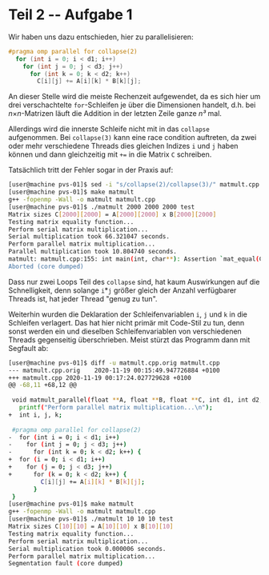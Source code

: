 # Teil 2 -- Aufgabe 1

Wir haben uns dazu entschieden, hier zu parallelisieren:

```cpp
#pragma omp parallel for collapse(2)
  for (int i = 0; i < d1; i++)
    for (int j = 0; j < d3; j++)
      for (int k = 0; k < d2; k++)
        C[i][j] += A[i][k] * B[k][j];
```

An dieser Stelle wird die meiste Rechenzeit aufgewendet, da es sich hier
um drei verschachtelte `for`-Schleifen je über die Dimensionen handelt,
d.h. bei *n*×*n*-Matrizen läuft die Addition in der letzten Zeile ganze
*n³* mal.

Allerdings wird die innerste Schleife nicht mit in das `collapse`
aufgenommen.  Bei `collapse(3)` kann eine race condition auftreten,
da zwei oder mehr verschiedene Threads dies gleichen Indizes `i` und `j`
haben können und dann gleichzeitig mit `+=` in die Matrix `C` schreiben.

Tatsächlich tritt der Fehler sogar in der Praxis auf:
```bash
[user@machine pvs-01]$ sed -i "s/collapse(2)/collapse(3)/" matmult.cpp
[user@machine pvs-01]$ make matmult
g++ -fopenmp -Wall -o matmult matmult.cpp
[user@machine pvs-01]$ ./matmult 2000 2000 2000 test
Matrix sizes C[2000][2000] = A[2000][2000] x B[2000][2000]
Testing matrix equality function...
Perform serial matrix multiplication...
Serial multiplication took 66.321047 seconds.
Perform parallel matrix multiplication...
Parallel multiplication took 10.804740 seconds.
matmult: matmult.cpp:155: int main(int, char**): Assertion `mat_equal(C, C_parallel, d1, d3)' failed.
Aborted (core dumped)
```

Dass nur zwei Loops Teil des `collapse` sind, hat kaum Auswirkungen auf
die Schnelligkeit, denn solange `i`\*`j` größer gleich der Anzahl
verfügbarer Threads ist, hat jeder Thread "genug zu tun".

Weiterhin wurden die Deklaration der Schleifenvariablen `i`, `j` und `k`
in die Schleifen verlagert.  Das hat hier nicht primär mit Code-Stil zu
tun, denn sonst werden ein und dieselben Schleifenvariablen von
verschiedenen Threads gegenseitig überschrieben.  Meist stürzt das
Programm dann mit Segfault ab:

```bash
[user@machine pvs-01]$ diff -u matmult.cpp.orig matmult.cpp
--- matmult.cpp.orig	2020-11-19 00:15:49.947726884 +0100
+++ matmult.cpp	2020-11-19 00:17:24.027729628 +0100
@@ -68,11 +68,12 @@
 
 void matmult_parallel(float **A, float **B, float **C, int d1, int d2, int d3) {
   printf("Perform parallel matrix multiplication...\n");
+  int i, j, k;
 
 #pragma omp parallel for collapse(2)
-  for (int i = 0; i < d1; i++)
-    for (int j = 0; j < d3; j++)
-      for (int k = 0; k < d2; k++) {
+  for (i = 0; i < d1; i++)
+    for (j = 0; j < d3; j++)
+      for (k = 0; k < d2; k++) {
         C[i][j] += A[i][k] * B[k][j];
       }
 }
[user@machine pvs-01]$ make matmult
g++ -fopenmp -Wall -o matmult matmult.cpp
[user@machine pvs-01]$ ./matmult 10 10 10 test
Matrix sizes C[10][10] = A[10][10] x B[10][10]
Testing matrix equality function...
Perform serial matrix multiplication...
Serial multiplication took 0.000006 seconds.
Perform parallel matrix multiplication...
Segmentation fault (core dumped)
```
